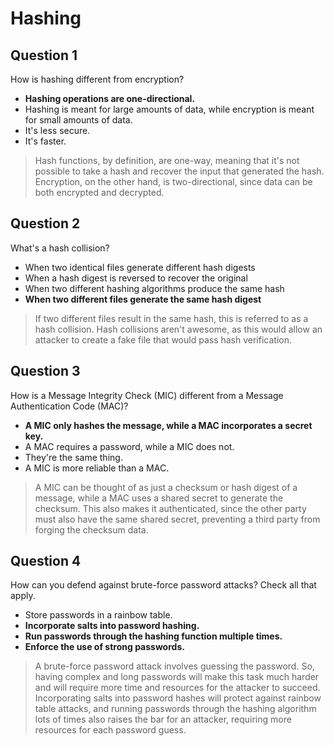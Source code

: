 # Hashing

## Question 1

How is hashing different from encryption?

* **Hashing operations are one-directional.**
* Hashing is meant for large amounts of data, while encryption is meant for small amounts of data.
* It's less secure.
* It's faster.

> Hash functions, by definition, are one-way, meaning that it's not possible to take a hash and recover the input that generated the hash. Encryption, on the other hand, is two-directional, since data can be both encrypted and decrypted.

## Question 2

What's a hash collision?

* When two identical files generate different hash digests
* When a hash digest is reversed to recover the original
* When two different hashing algorithms produce the same hash
* **When two different files generate the same hash digest**

> If two different files result in the same hash, this is referred to as a hash collision. Hash collisions aren't awesome, as this would allow an attacker to create a fake file that would pass hash verification.

## Question 3

How is a Message Integrity Check (MIC) different from a Message Authentication Code (MAC)?

* **A MIC only hashes the message, while a MAC incorporates a secret key.**
* A MAC requires a password, while a MIC does not.
* They're the same thing.
* A MIC is more reliable than a MAC.

> A MIC can be thought of as just a checksum or hash digest of a message, while a MAC uses a shared secret to generate the checksum. This also makes it authenticated, since the other party must also have the same shared secret, preventing a third party from forging the checksum data.

## Question 4

How can you defend against brute-force password attacks? Check all that apply.

* Store passwords in a rainbow table.
* **Incorporate salts into password hashing.**
* **Run passwords through the hashing function multiple times.**
* **Enforce the use of strong passwords.**

> A brute-force password attack involves guessing the password. So, having complex and long passwords will make this task much harder and will require more time and resources for the attacker to succeed. Incorporating salts into password hashes will protect against rainbow table attacks, and running passwords through the hashing algorithm lots of times also raises the bar for an attacker, requiring more resources for each password guess.